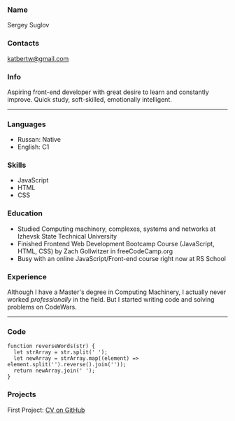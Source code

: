 ### Name
Sergey Suglov

### Contacts
katbertw@gmail.com

### Info
Aspiring front-end developer with great desire to learn and constantly improve. 
Quick study, soft-skilled, emotionally intelligent.

****

### Languages
- Russan: Native
- English: C1

### Skills
- JavaScript 
- HTML
- CSS

### Education
- Studied Computing machinery, complexes, systems and networks at Izhevsk State Technical University
- Finished Frontend Web Development Bootcamp Course (JavaScript, HTML, CSS) by Zach Gollwitzer in freeCodeCamp.org
- Busy with an online JavaScript/Front-end course right now at RS School

### Experience
Although I have a Master's degree in Computing Machinery, I actually never worked *professionally* in the field.
But I started writing code and solving problems on CodeWars.

****

### Code
```
function reverseWords(str) {
  let strArray = str.split(' ');
  let newArray = strArray.map((element) => element.split('').reverse().join(''));
  return newArray.join(' ');
}
```

### Projects
First Project: [CV on GitHub](https://katbertw.github.io/rsschool-cv/cv)